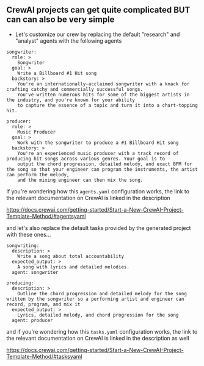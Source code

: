 ## CrewAI projects can get quite complicated BUT can can also be very simple

- Let's customize our crew by replacing the default "research" and "analyst" agents with the following agents

```
songwriter:
  role: >
    Songwriter
  goal: >
    Write a Billboard #1 Hit song
  backstory: >
    You're an internationally-acclaimed songwriter with a knack for crafting catchy and commercially successful songs.
    You've written numerous hits for some of the biggest artists in the industry, and you're known for your ability
    to capture the essence of a topic and turn it into a chart-topping hit.

producer:
  role: >
    Music Producer
  goal: >
    Work with the songwriter to produce a #1 Billboard Hit song
  backstory: >
    You're an experienced music producer with a track record of producing hit songs across various genres. Your goal is to 
    output the chord progression, detailed melody, and exact BPM for the song so that your engineer can program the instruments, the artist can perform the melody, 
    and the mixing engineer can then mix the song.
```

If you're wondering how this `agents.yaml` configuration works, the link to the relevant documentation on CrewAI is linked in the description

https://docs.crewai.com/getting-started/Start-a-New-CrewAI-Project-Template-Method/#agentsyaml

and let's also replace the default tasks provided by the generated project with these ones...

```
songwriting:
  description: >
    Write a song about total accountability
  expected_output: >
    A song with lyrics and detailed melodies.
  agent: songwriter 

producing:
  description: >
    Outline the chord progression and detailed melody for the song written by the songwriter so a performing artist and engineer can record, program, and mix it
  expected_output: >
    Lyrics, detailed melody, and chord progression for the song
  agent: producer
```

and if you're wondering how this `tasks.yaml` configuration works, the link to the relevant documentation on CrewAI is linked in the description as well

https://docs.crewai.com/getting-started/Start-a-New-CrewAI-Project-Template-Method/#tasksyaml